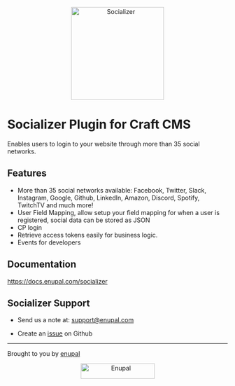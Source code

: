 <p align="center">
	<a href="https://docs.enupal.com/socializer" target="_blank">
	<img width="212" height="212" src="https://enupal.com/assets/docs/socializer-icon.svg" alt="Socializer"></a>
</p>

# Socializer Plugin for Craft CMS

Enables users to login to your website through more than 35 social networks.

## Features

 * More than 35 social networks available: Facebook, Twitter, Slack, Instagram, Google, Github, LinkedIn, Amazon, Discord, Spotify, TwitchTV and much more!
 * User Field Mapping, allow setup your field mapping for when a user is registered, social data can be stored as JSON
 * CP login
 * Retrieve access tokens easily for business logic.
 * Events for developers

## Documentation

https://docs.enupal.com/socializer

## Socializer Support

* Send us a note at: support@enupal.com

* Create an [issue](https://github.com/enupal/socializer/issues) on Github

------------------------------------------------------------

Brought to you by [enupal](https://enupal.com)

<p align="center">
  <a href="https://enupal.com" target="_blank">
  <img width="169" height="35" src="https://enupal.com/assets/docs/enupal-logo.png" alt="Enupal"></a>
</p>
